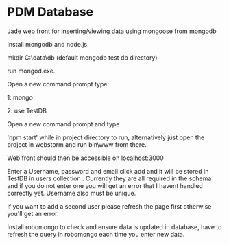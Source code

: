# PDM Database
Jade web front for inserting/viewing data using mongoose from mongodb

Install mongodb and node.js.

mkdir C:\data\db   (default mongodb test db directory)

run mongod.exe.  

Open a new command prompt type:

1: mongo

2: use TestDB

Open a new command prompt and type

'npm start' while in project directory to run, alternatively just open the project in webstorm and run bin\www from there.

Web front should then be accessible on localhost:3000

Enter a Username, password and email click add and it will be stored in TestDB in users collection . Currently they are all required in the schema and if you do not enter one you will get an error that I havent handled correctly yet. Username also must be unique.

If you want to add a second user please refresh the page first otherwise you'll get an error.

Install robomongo to check and ensure data is updated in database, have to refresh the query in robomongo each time you enter new data.

